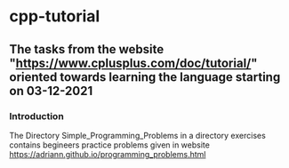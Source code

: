 # cpp-tutorial

## The tasks from the website "https://www.cplusplus.com/doc/tutorial/" oriented towards learning the language starting on 03-12-2021

### Introduction
The Directory Simple_Programming_Problems in a directory exercises contains begineers practice problems given in website https://adriann.github.io/programming_problems.html
